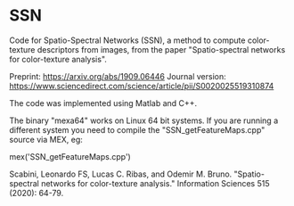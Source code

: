 # SSN
Code for Spatio-Spectral Networks (SSN), a method to compute color-texture descriptors from images, from the paper "Spatio-spectral networks for color-texture analysis".

Preprint: https://arxiv.org/abs/1909.06446
Journal version: https://www.sciencedirect.com/science/article/pii/S0020025519310874


The code was implemented using Matlab and C++. 

The binary "mexa64" works on Linux 64 bit systems. If you are running a different system you need to compile the "SSN_getFeatureMaps.cpp" source via MEX, eg:

mex('SSN_getFeatureMaps.cpp')



Scabini, Leonardo FS, Lucas C. Ribas, and Odemir M. Bruno. "Spatio-spectral networks for color-texture analysis." Information Sciences 515 (2020): 64-79.
